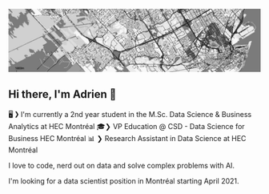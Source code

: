 ![background](background.jpg)
## Hi there, I'm Adrien 👋 

🖥 ❯ I'm currently a 2nd year student in the M.Sc. Data Science & Business Analytics at HEC Montréal
🎓❯ VP Education @ CSD - Data Science for Business HEC Montréal
📊 ❯ Research Assistant in Data Science at HEC Montréal

I love to code, nerd out on data and solve complex problems with AI.

I'm looking for a data scientist position in Montréal starting April 2021.

<!--
Here are some ideas to get you started:

- 🔭 I’m currently working on ...
- 🌱 I’m currently learning ...
- 👯 I’m looking to collaborate on ...
- 🤔 I’m looking for help with ...
- 💬 Ask me about ...
- 📫 How to reach me: ...
- 😄 Pronouns: ...
- ⚡ Fun fact: ...
-->
